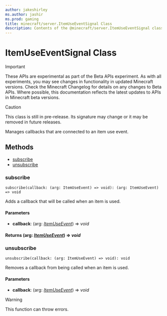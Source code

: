 ```yaml
---
author: jakeshirley
ms.author: jashir
ms.prod: gaming
title: minecraft/server.ItemUseEventSignal Class
description: Contents of the @minecraft/server.ItemUseEventSignal class.
---
```

# ItemUseEventSignal Class
>[!IMPORTANT]
>These APIs are experimental as part of the Beta APIs experiment. As with all experiments, you may see changes in functionality in updated Minecraft versions. Check the Minecraft Changelog for details on any changes to Beta APIs. Where possible, this documentation reflects the latest updates to APIs in Minecraft beta versions.

> [!CAUTION]
> This class is still in pre-release.  Its signature may change or it may be removed in future releases.

Manages callbacks that are connected to an item use event.

## Methods
- [subscribe](#subscribe)
- [unsubscribe](#unsubscribe)

### **subscribe**
`
subscribe(callback: (arg: ItemUseEvent) => void): (arg: ItemUseEvent) => void
`

Adds a callback that will be called when an item is used.

#### **Parameters**
- **callback**: (arg: [*ItemUseEvent*](ItemUseEvent.md)) => *void*

#### **Returns** (arg: [*ItemUseEvent*](ItemUseEvent.md)) => *void*

### **unsubscribe**
`
unsubscribe(callback: (arg: ItemUseEvent) => void): void
`

Removes a callback from being called when an item is used.

#### **Parameters**
- **callback**: (arg: [*ItemUseEvent*](ItemUseEvent.md)) => *void*

> [!WARNING]
> This function can throw errors.


